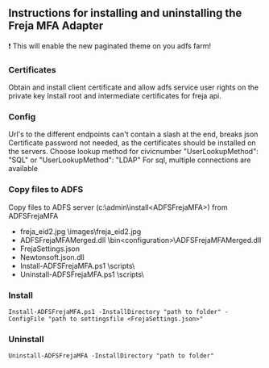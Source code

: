 ﻿## Instructions for installing and uninstalling the Freja MFA Adapter 

:exclamation: This will enable the new paginated theme on you adfs farm!
### Certificates
Obtain and install client certificate and allow adfs service user rights on the private key
Install root and intermediate certificates for freja api.
### Config
Url's to the different endpoints can't contain a slash at the end, breaks json
Certificate password not needed, as the certificates should be installed on the servers.
Choose lookup method for civicnumber "UserLookupMethod": "SQL" or "UserLookupMethod": "LDAP"
For sql, multiple connections are available

### Copy files to ADFS
Copy files to ADFS server (c:\admin\install\<ADFSFrejaMFA>) from ADFSFrejaMFA
- freja_eid2.jpg												\images\freja_eid2.jpg
- ADFSFrejaMFAMerged.dll		\bin\<configuration>\ADFSFrejaMFAMerged.dll
- FrejaSettings.json		
- Newtonsoft.json.dll		
- Install-ADFSFrejaMFA.ps1		\scripts\
- Uninstall-ADFSFrejaMFA.ps1	\scripts\
### Install
```
Install-ADFSFrejaMFA.ps1 -InstallDirectory "path to folder" -ConfigFile "path to settingsfile <FrejaSettings.json>"
```
### Uninstall
```
Uninstall-ADFSFrejaMFA -InstallDirectory "path to folder"
```
